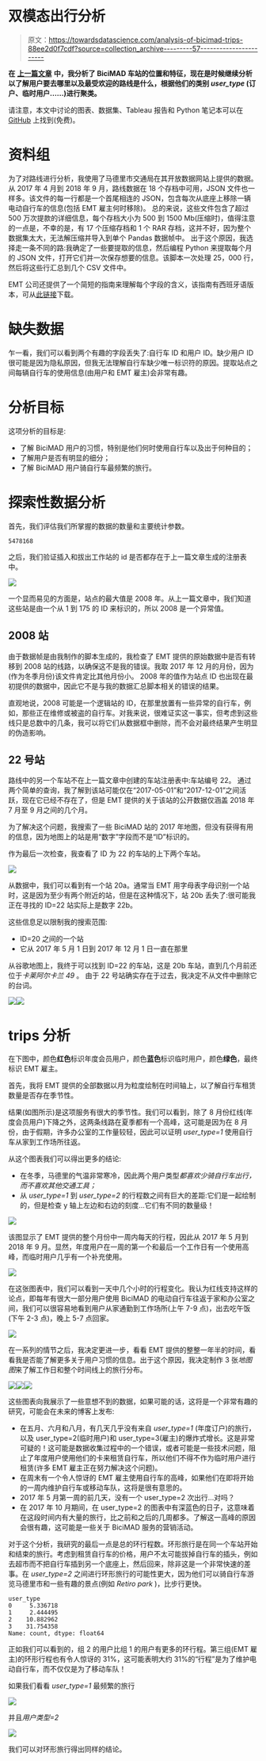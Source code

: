 # 双模态出行分析

> 原文：<https://towardsdatascience.com/analysis-of-bicimad-trips-88ee2d0f7cdf?source=collection_archive---------57----------------------->

**在** [**上一篇文章**](/lets-analyze-e-bike-sharing-stations-of-madrid-e06b1c5af596) **中，我分析了 BiciMAD 车站的位置和特征，现在是时候继续分析以了解用户要去哪里以及最受欢迎的路线是什么，根据他们的类别 *user_type* (订户、临时用户……)进行聚类。**

请注意，本文中讨论的图表、数据集、Tableau 报告和 Python 笔记本可以在 [GitHub](https://github.com/simboli/Analysis-of-BiciMAD) 上找到(免费)。

# 资料组

为了对路线进行分析，我使用了马德里市交通局在其开放数据网站上提供的数据。从 2017 年 4 月到 2018 年 9 月，路线数据在 18 个存档中可用，JSON 文件也一样多。该文件的每一行都是一个首尾相连的 JSON，包含每次从底座上移除一辆电动自行车的信息(包括 EMT 雇主何时移除)。
总的来说，这些文件包含了超过 500 万次提款的详细信息，每个存档大小为 500 到 1500 Mb(压缩时)，值得注意的一点是，不幸的是，有 17 个压缩存档和 1 个 RAR 存档，这并不好，因为整个数据集太大，无法解压缩并导入到单个 Pandas 数据帧中。
出于这个原因，我选择走一条不同的路:我确定了一些要提取的信息，然后编程 Python 来提取每个月的 JSON 文件，打开它们并一次保存想要的信息。该脚本一次处理 25，000 行，然后将这些行汇总到几个 CSV 文件中。

EMT 公司还提供了一个简短的指南来理解每个字段的含义，该指南有西班牙语版本，可从[此链接](http://opendata.emtmadrid.es/Documentos/Servicios-y-estructuras-Bicimad-V1-1.aspx)下载。

# 缺失数据

乍一看，我们可以看到两个有趣的字段丢失了:自行车 ID 和用户 ID。缺少用户 ID 很可能是因为隐私原因，但我无法理解自行车缺少唯一标识符的原因。提取站点之间每辆自行车的使用信息(由用户和 EMT 雇主)会非常有趣。

# 分析目标

这项分析的目标是:

*   了解 BiciMAD 用户的习惯，特别是他们何时使用自行车以及出于何种目的；
*   了解用户是否有明显的细分；
*   了解 BiciMAD 用户骑自行车最频繁的旅行。

# 探索性数据分析

首先，我们评估我们所掌握的数据的数量和主要统计参数。

```
5478168
```

之后，我们验证插入和拔出工作站的 id 是否都存在于上一篇文章生成的注册表中。

![](img/ab0889e42ad0fdee270e3214db97d51b.png)

一个显而易见的方面是，站点的最大值是 2008 年。从上一篇文章中，我们知道这些站是由一个从 1 到 175 的 ID 来标识的，所以 2008 是一个异常值。

## 2008 站

由于数据帧是由我制作的脚本生成的，我检查了 EMT 提供的原始数据中是否有转移到 2008 站的线路，以确保这不是我的错误。我取 2017 年 12 月的月份，因为(作为冬季月份)该文件肯定比其他月份小。
2008 年的值作为站点 ID 也出现在最初提供的数据中，因此它不是与我的数据汇总脚本相关的错误的结果。

直观地说，2008 可能是一个逻辑站的 ID，在那里放置有一些异常的自行车，例如，那些正在维修或被盗的自行车。对我来说，很难证实这一事实，但考虑到这些线只是总数中的几条，我可以将它们从数据框中删除，而不会对最终结果产生明显的伪造影响。

## 22 号站

路线中的另一个车站不在上一篇文章中创建的车站注册表中:车站编号 22。
通过两个简单的查询，我了解到该站可能仅在“2017-05-01”和“2017-12-01”之间活跃，现在它已经不存在了，但是 EMT 提供的关于该站的公开数据仅涵盖 2018 年 7 月至 9 月之间的几个月。

为了解决这个问题，我搜索了一些 BiciMAD 站的 2017 年地图，但没有获得有用的信息，因为地图上的站是用“数字”字段而不是“ID”标识的。

作为最后一次检查，我查看了 ID 为 22 的车站的上下两个车站。

![](img/c36793791d5e9dedb60822956c99e69f.png)

从数据中，我们可以看到有一个站 20a。通常当 EMT 用字母表字母识别一个站时，这是因为至少有两个附近的站，但是在这种情况下，站 20b 丢失了:很可能我正在寻找的 ID=22 站实际上是数字 22b。

这些信息足以限制我的搜索范围:

*   ID=20 之间的一个站
*   它从 2017 年 5 月 1 日到 2017 年 12 月 1 日一直在那里

从谷歌地图上，我终于可以找到 ID=22 的车站，这是 20b 车站，直到几个月前还位于*卡莱阿尔卡兰 49* 。
由于 22 号站确实存在于过去，我决定不从文件中删除它的台词。

![](img/a93a3b09c128d4b3447177d20bc1cd39.png)![](img/43935f7752f96ff074f7f713579b15be.png)

# trips 分析

在下图中，颜色**红色**标识年度会员用户，颜色**蓝色**标识临时用户，颜色**绿色**，最终标识 EMT 雇主。

首先，我将 EMT 提供的全部数据以月为粒度绘制在时间轴上，以了解自行车租赁数量是否存在季节性。

结果(如图所示)是这项服务有很大的季节性。我们可以看到，除了 8 月份红线(年度会员用户)下降之外，这两条线路在夏季都有一个高峰，这可能是因为在 8 月份，由于假期，许多办公室的工作量较轻，因此可以证明 *user_type=1* 使用自行车从家到工作场所往返。

从这个图表我们可以得出更多的结论:

*   在冬季，马德里的气温非常寒冷，因此两个用户类型*都喜欢少骑自行车出行，而不喜欢其他交通工具；*
*   从 *user_type=1* 到 *user_type=2* 的行程数之间有巨大的差距:它们是一起绘制的，但是检查 y 轴上左边和右边的刻度…它们有不同的数量级！

![](img/605b8c67540cc0d66089415afef017bf.png)

该图显示了 EMT 提供的整个月份中一周内每天的行程，因此从 2017 年 5 月到 2018 年 9 月。显然，年度用户在一周的第一个和最后一个工作日有一个使用高峰，而临时用户几乎有一个补充使用。

![](img/566969ac457b983c9681ba5483a20e6c.png)

在这张图表中，我们可以看到一天中几个小时的行程变化。我认为红线支持这样的论点，即每年有很大一部分用户使用 BiciMAD 的电动自行车往返于家和办公室之间，我们可以很容易地看到用户从家通勤到工作场所(上午 7-9 点)，出去吃午饭(下午 2-3 点)，晚上 5-7 点回家。

![](img/ab4720a123ed01400c326b647dbb228e.png)

在一系列的情节之后，我决定更进一步，看看 EMT 提供的整整一年半的时间，看看我是否能了解更多关于用户习惯的信息。出于这个原因，我决定制作 3 张*地图图*来了解工作日和整个时间线上的旅行分布。

![](img/58a15659b92b39c81a0a4ee803251653.png)![](img/1615cd6f1fd4a210460e387a70b33e18.png)![](img/ead174ebc750476b21bb269241225114.png)

这些图表向我展示了一些意想不到的数据，如果可能的话，这将是一个非常有趣的研究，可能会在未来的博客上发布:

*   在五月、六月和八月，有几天几乎没有来自 *user_type=1* (年度订户)的旅行，以及 user_type=2(临时用户)和 user_type=3(雇主)的爆炸式增长。这是非常可疑的！这可能是数据收集过程中的一个错误，或者可能是一些技术问题，阻止了年度用户使用他们的卡来租赁自行车，所以他们不得不作为临时用户进行租赁(许多 EMT 雇主正在努力解决这个问题)。
*   在周末有一个令人惊讶的 EMT 雇主使用自行车的高峰，如果他们在即将开始的一周内维护自行车或移动车队，这将是很有意思的。
*   2017 年 5 月第一周的前几天，没有一个 user_type=2 次出行…对吗？
*   在 2017 年 10 月期间，在 user_type=2 的图表中有深蓝色的日子，这意味着在这段时间内有大量的旅行，比之前和之后的几周都多。了解这一高峰的原因会很有趣，这可能是一些关于 BiciMAD 服务的营销活动。

对于这个分析，我研究的最后一点是总的环行程数。环形旅行是在同一个车站开始和结束的旅行。考虑到租赁自行车的价格，用户不太可能拔掉自行车的插头，例如去超市而不把自行车插到另一个底座上，然后回来，除非这是一个非常快速的差事。在 *user_type=2* 之间进行环形旅行的可能性更大，因为他们可以骑自行车游览马德里市和一些有趣的景点(例如 *Retiro park* )，比步行更快。

```
user_type 
0     5.336718 
1     2.444495 
2    10.882962 
3    31.754358 
Name: count, dtype: float64
```

正如我们可以看到的，组 2 的用户比组 1 的用户有更多的环行程。第三组(EMT 雇主)的环形行程也有令人惊讶的 31%，这可能表明大约 31%的“行程”是为了维护电动自行车，而不仅仅是为了移动车队！

如果我们看看 *user_type=1* 最频繁的旅行

![](img/f603dfe61e9344c45690152c9eae29b7.png)

并且*用户类型=2*

![](img/f3dbe6d940d544e0ad05f994a988dd8c.png)

我们可以对环形旅行得出同样的结论。